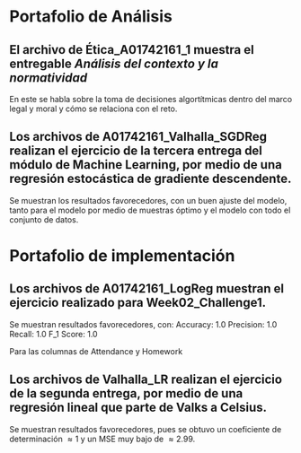 # Portafolio de Análisis 
## El archivo de Ética_A01742161_1 muestra el entregable *Análisis del contexto y la normatividad*
En este se habla sobre la toma de decisiones algortítmicas dentro del marco legal y moral y cómo se relaciona con el reto.



## Los archivos de A01742161_Valhalla_SGDReg realizan el ejercicio de la tercera entrega del módulo de Machine Learning, por medio de una regresión estocástica de gradiente descendente. 
Se muestran los resultados favorecedores, con un buen ajuste del modelo, tanto para el modelo por medio de muestras óptimo y el modelo con todo el conjunto de datos.

# Portafolio de implementación
## Los archivos de A01742161_LogReg muestran el ejercicio realizado para Week02_Challenge1.

Se muestran resultados favorecedores, con: 
Accuracy: 1.0 
Precision: 1.0 
Recall: 1.0 
F_1 Score: 1.0

Para las columnas de Attendance y Homework


## Los archivos de Valhalla_LR realizan el ejercicio de la segunda entrega, por medio de una regresión lineal que parte de Valks a Celsius.

Se muestran resultados favorecedores, pues se obtuvo un coeficiente de determinación $\approx 1$ y un MSE muy bajo de $\approx 2.99$.
